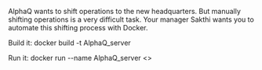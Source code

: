 AlphaQ wants to shift operations to the new headquarters. But manually shifting operations is a very difficult task. Your manager Sakthi wants you to automate this shifting process with Docker.

Build it: docker build -t AlphaQ_server

Run it:   docker run --name AlphaQ_server <<image ID>>
